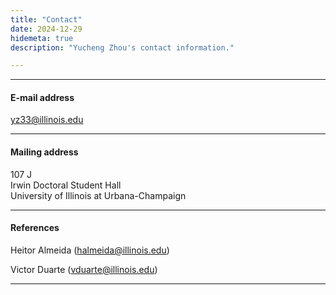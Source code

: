 ```yaml
---
title: "Contact"
date: 2024-12-29
hidemeta: true
description: "Yucheng Zhou's contact information."

---
```


---

#### E-mail address

yz33@illinois.edu

---

#### Mailing address

107 J  
Irwin Doctoral Student Hall  
University of Illinois at Urbana-Champaign

---


#### References

Heitor Almeida (halmeida@illinois.edu)

Victor Duarte (vduarte@illinois.edu)

<!-- Timothy C. Johnson (tcj@illinois.edu) -->

---
